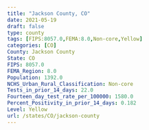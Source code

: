 ```yaml
---
title: "Jackson County, CO"
date: 2021-05-19
draft: false
type: county
tags: [FIPS:8057.0,FEMA:8.0,Non-core,Yellow]
categories: [CO]
County: Jackson County
State: CO
FIPS: 8057.0
FEMA_Region: 8.0
Population: 1392.0
NCHS_Urban_Rural_Classification: Non-core
Tests_in_prior_14_days: 22.0
Fourteen_day_test_rate_per_100000: 1580.0
Percent_Positivity_in_prior_14_days: 0.182
Level: Yellow
url: /states/CO/jackson-county
---
```



